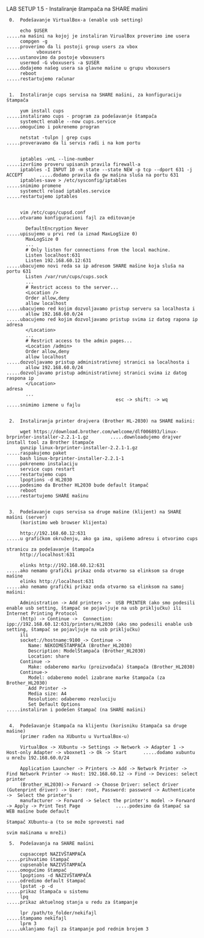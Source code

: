 LAB SETUP 1.5 - Instaliranje štampača na SHARE mašini


     0.  Podešavanje VirtualBox-a (enable usb setting)
         
         echo $USER                                                                .....na mašini na kojoj je instaliran VirualBox proverimo ime usera
         compgen -g                                                                .....proverimo da li postoji group users za vbox
               vboxusers                                                                .....ustanovimo da postoje vboxusers
         usermod -G vboxusers -a $USER                                             .....dodajemo našeg usera sa glavne mašine u grupu vboxusers
         reboot                                                                    .....restartujemo računar


     1.  Instaliranje cups servisa na SHARE mašini, za konfiguraciju štampača
     
         yum install cups                                                          .....instaliramo cups - program za podešavanje štampača
         systemctl enable --now cups.service                                       .....omogućimo i pokrenemo progran
         
         netstat -tulpn | grep cups                                                .....proveravamo da li servis radi i na kom portu
         
         
         iptables -vnL --line-number                                                 .....izvršimo proveru upisanih pravila firewall-a
         iptables -I INPUT 10 -m state --state NEW -p tcp --dport 631 -j ACCEPT      .....dodamo pravila da gw mašina sluša na portu 631           
         iptables-save > /etc/sysconfig/iptables                                     .....snimimo promene
         systemctl reload iptables.service                                           .....restartujemo iptables
          
         
         vim /etc/cups/cupsd.conf                                                  .....otvaramo konfiguracioni fajl za editovanje
         
           DefaultEncryption Never                                                      .....upisujemo u prvi red (a iznad MaxLogSize 0)
           MaxLogSize 0
           ...
           # Only listen for connections from the local machine.
           Listen localhost:631
           Listen 192.168.60.12:631                                                     .....ubacujemo novi reda sa ip adresom SHARE mašine koja sluša na portu 631
           Listen /var/run/cups/cups.sock
           ...
           # Restrict access to the server...
           <Location />
           Order allow,deny
           allow localhost                                                              .....ubacujemo red kojim dozvoljavamo pristup serveru sa localhosta i
           allow 192.168.60.0/24                                                        .....ubacujemo red kojim dozvoljavamo pristup svima iz datog rapona ip adresa
           </Location>
           ...
           # Restrict access to the admin pages...
           <Location /admin>
           Order allow,deny
           allow localhost                                                              .....dozvoljavamo pristup administrativnoj stranici sa localhosta i 
           allow 192.168.60.0/24                                                        .....dozvoljavamo pristup administrativnoj stranici svima iz datog raspona ip          
           </Location>                                                                       adresa
           ...
                                            esc -> shift: -> wq                         .....snimimo izmene u fajlu
          
          
     2.  Instaliranja printer drajvera (Brother HL-2030) na SHARE mašini: 
         
         wget https://download.brother.com/welcome/dlf006893/linux-brprinter-installer-2.2.1-1.gz        .....downloadujemo drajver install tool za Brother štampače
         gunzip linux-brprinter-installer-2.2.1-1.gz                                                     .....raspakujemo paket
         bash linux-brprinter-installer-2.2.1-1                                                          .....pokrenemo instalaciju
         service cups restart                                                                            .....restartujemo cups
         lpoptions -d HL2030                                                                             .....podesimo da Brother HL2030 bude default štampač
         reboot                                                                                          .....restartujemo SHARE mašinu
                                            
                                             
     3.  Podešavanje cups servisa sa druge mašine (klijent) na SHARE mašini (server) 
         (koristimo web browser klijenta)  
      
         http://192.168.60.12:631                                                      .....u grafičkom okruženju, ako ga ima, upišemo adresu i otvorimo cups 
                                                                                            stranicu za podešavanje štampača
         http://localhost:631                                                               
                                                                                             
         elinks http://192.168.60.12:631                                               .....ako nemamo grafički prikaz onda otvarmo sa elinksom sa druge mašine
         elinks http://localhost:631                                                   .....ako nemamo grafički prikaz onda otvarmo sa elinksom na samoj mašini:
                 
         Administration -> Add printers ->  USB PRINTER (ako smo podesili enable usb setting, štampač se pojavljuje na usb priključku) ili Internet Printing Protocol 
         (http) -> Continue ->  Connection: ipp://192.168.60.12:631/printers/HL2030 (ako smo podesili enable usb setting, štampač se pojavljuje na usb priključku) 
         ili 
         socket://hostname:9100 -> Continue ->
            Name: NEKOIMEŠTAMPAČA (Brother_HL2030)
            Description: ModelŠtampača (Brother_HL2030)
            Location: share 
         Continue -> 
            Make: odaberemo marku (proizvođača) štampača (Brother_HL2030)
         Continue->
            Model: odaberemo model izabrane marke štampača (za Brother_HL2030)
            Add Printer -> 
            Media size: A4
            Resolution: odaberemo rezoluciju
            Set Default Options                                                         .....instaliran i podešen štampač (na SHARE mašini)
            
            
     4.  Podešavanje štampača na klijentu (korisniku štampača sa druge mašine)
         (primer rađen na XUbuntu u VurtualBox-u)
          
         VirtualBox -> XUbuntu -> Settings -> Network -> Adapter 1 -> Host-only Adapter -> vboxnet1 -> Ok -> Start      .....dodamo xubuntu u mrežu 192.168.60.0/24
          
         Application Launcher -> Printers -> Add -> Network Printer -> Find Network Printer -> Host: 192.168.60.12 -> Find -> Devices: select printer 
         (Brother_HL2030)-> Forward -> Choose Driver: select driver (Gutenprint driver) -> User: root, Password: password -> Authenticate ->  Select the printer's 
         manufacturer -> Forward -> Select the printer's model -> Forward -> Apply -> Print Test Page             .....podesimo da štampač sa WEB mašine bude default 
                                                                                                                       štampač XUbuntu-a (to se može sprovesti nad 
                                                                                                                       svim mašinama u mreži)
                                                                                                                                                                                   
     5.  Podešavanja na SHARE mašini
       
         cupsaccept NAZIVŠTAMPAČA                                                      .....prihvatimo štampač
         cupsenable NAZIVŠTAMPAČA                                                      .....omogućimo štampač
         lpoptions -d NAZIVŠTAMPAČA                                                    .....odredimo default štampač
         lpstat -p -d                                                                  .....prikaz štampača u sistemu
         lpq                                                                           .....prikaz aktuelnog stanja u redu za štampanje
          
         lpr /path/to_folder/nekifajl                                                  .....štampamo nekifajl
         lprm 3                                                                        .....uklanjamo fajl za štampanje pod rednim brojem 3                                                                                                      
          
           
           
        